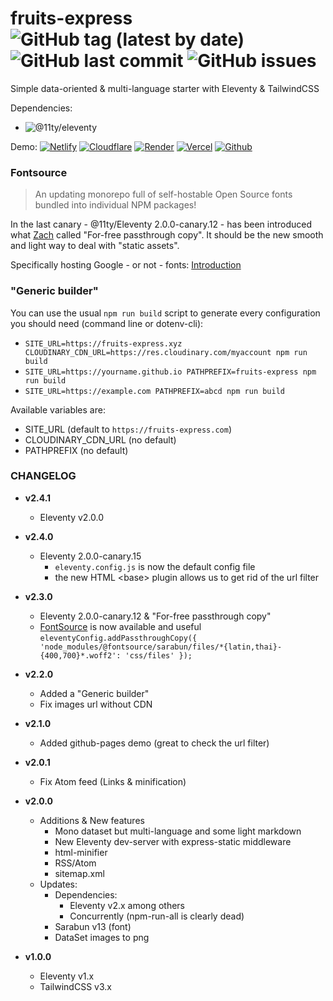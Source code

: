 # fruits-express  ![GitHub tag (latest by date)](https://img.shields.io/github/v/tag/tigersway/fruits-express?style=flat-square) ![GitHub last commit](https://img.shields.io/github/last-commit/tigersway/fruits-express?style=flat-square) ![GitHub issues](https://img.shields.io/github/issues/tigersway/fruits-express?style=flat-square)

Simple data-oriented & multi-language starter with Eleventy & TailwindCSS

Dependencies:

- ![@11ty/eleventy](https://img.shields.io/github/package-json/dependency-version/tigersway/fruits-express/dev/@11ty/eleventy)

Demo:
[![Netlify](https://img.shields.io/badge/Netlify--none?style=social&logo=netlify)](https://fruits-express.netlify.app)
[![Cloudflare](https://img.shields.io/badge/Cloudflare_pages--none?style=social&logo=cloudflare)](https://fruits-express.pages.dev)
[![Render](https://img.shields.io/badge/render--none?style=social&logo=eleventy&logoColor=46e3b7)](https://fruits-express.onrender.com)
[![Vercel](https://img.shields.io/badge/vercel--none?style=social&logo=vercel)](https://fruits-express.vercel.app)
[![Github](https://img.shields.io/badge/Github_pages--none?style=social&logo=github)](https://tigersway.github.io/fruits-express/)

### Fontsource

> An updating monorepo full of self-hostable Open Source fonts bundled into individual NPM packages!

In the last canary - @11ty/Eleventy 2.0.0-canary.12 - has been introduced what [Zach](https://github.com/zachleat) called "For-free passthrough copy". It should be the new smooth and light way to deal with "static assets".

Specifically hosting Google - or not - fonts: [Introduction](https://fontsource.org/docs/introduction)

### "Generic builder"

You can use the usual `npm run build` script to generate every configuration you should need (command line or dotenv-cli):

- `SITE_URL=https://fruits-express.xyz CLOUDINARY_CDN_URL=https://res.cloudinary.com/myaccount npm run build`
- `SITE_URL=https://yourname.github.io PATHPREFIX=fruits-express npm run build`
- `SITE_URL=https://example.com PATHPREFIX=abcd npm run build`

Available variables are:

- SITE_URL (default to `https://fruits-express.com`)
- CLOUDINARY_CDN_URL (no default)
- PATHPREFIX (no default)

### CHANGELOG

- **v2.4.1**
  - Eleventy v2.0.0
  
- **v2.4.0**
  - Eleventy 2.0.0-canary.15
    - `eleventy.config.js` is now the default config file
    - the new HTML &lt;base&gt; plugin allows us to get rid of the url filter

- **v2.3.0**
  - Eleventy 2.0.0-canary.12 & "For-free passthrough copy"
  - [FontSource](https://fontsource.org/) is now available and useful  
    `eleventyConfig.addPassthroughCopy({ 'node_modules/@fontsource/sarabun/files/*{latin,thai}-{400,700}*.woff2': 'css/files' });`

- **v2.2.0**
  - Added a "Generic builder"
  - Fix images url without CDN

- **v2.1.0**
  - Added github-pages demo (great to check the url filter)

- **v2.0.1**
  - Fix Atom feed (Links & minification)

- **v2.0.0**
  - Additions & New features
    - Mono dataset but multi-language and some light markdown
    - New Eleventy dev-server with express-static middleware
    - html-minifier
    - RSS/Atom
    - sitemap.xml
  - Updates:
    - Dependencies:
      - Eleventy v2.x among others
      - Concurrently (npm-run-all is clearly dead)
    - Sarabun v13 (font)
    - DataSet images to png

- **v1.0.0**
  - Eleventy v1.x
  - TailwindCSS v3.x
